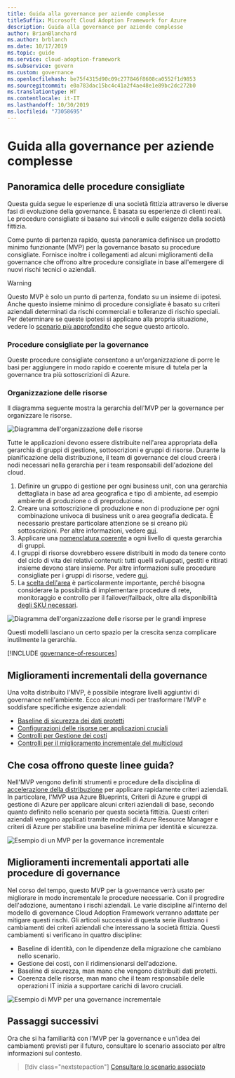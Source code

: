 ```yaml
---
title: Guida alla governance per aziende complesse
titleSuffix: Microsoft Cloud Adoption Framework for Azure
description: Guida alla governance per aziende complesse
author: BrianBlanchard
ms.author: brblanch
ms.date: 10/17/2019
ms.topic: guide
ms.service: cloud-adoption-framework
ms.subservice: govern
ms.custom: governance
ms.openlocfilehash: be75f4315d90c09c277846f8608ca0552f1d9853
ms.sourcegitcommit: e0a783dac15bc4c41a2f4ae48e1e89bc2dc272b0
ms.translationtype: HT
ms.contentlocale: it-IT
ms.lasthandoff: 10/30/2019
ms.locfileid: "73058695"
---
```

# <a name="governance-guide-for-complex-enterprises"></a>Guida alla governance per aziende complesse

## <a name="overview-of-best-practices"></a>Panoramica delle procedure consigliate

Questa guida segue le esperienze di una società fittizia attraverso le diverse fasi di evoluzione della governance. È basata su esperienze di clienti reali. Le procedure consigliate si basano sui vincoli e sulle esigenze della società fittizia.

Come punto di partenza rapido, questa panoramica definisce un prodotto minimo funzionante (MVP) per la governance basato su procedure consigliate. Fornisce inoltre i collegamenti ad alcuni miglioramenti della governance che offrono altre procedure consigliate in base all'emergere di nuovi rischi tecnici o aziendali.

> [!WARNING]
> Questo MVP è solo un punto di partenza, fondato su un insieme di ipotesi. Anche questo insieme minimo di procedure consigliate è basato su criteri aziendali determinati da rischi commerciali e tolleranze di rischio speciali. Per determinare se queste ipotesi si applicano alla propria situazione, vedere lo [scenario più approfondito](./narrative.md) che segue questo articolo.

### <a name="governance-best-practices"></a>Procedure consigliate per la governance

Queste procedure consigliate consentono a un'organizzazione di porre le basi per aggiungere in modo rapido e coerente misure di tutela per la governance tra più sottoscrizioni di Azure.

### <a name="resource-organization"></a>Organizzazione delle risorse

Il diagramma seguente mostra la gerarchia dell'MVP per la governance per organizzare le risorse.

![Diagramma dell'organizzazione delle risorse](../../../_images/govern/resource-organization.png)

Tutte le applicazioni devono essere distribuite nell'area appropriata della gerarchia di gruppi di gestione, sottoscrizioni e gruppi di risorse. Durante la pianificazione della distribuzione, il team di governance del cloud creerà i nodi necessari nella gerarchia per i team responsabili dell'adozione del cloud.

1. Definire un gruppo di gestione per ogni business unit, con una gerarchia dettagliata in base ad area geografica e tipo di ambiente, ad esempio ambiente di produzione o di preproduzione.
2. Creare una sottoscrizione di produzione e non di produzione per ogni combinazione univoca di business unit o area geografia dedicata. È necessario prestare particolare attenzione se si creano più sottoscrizioni. Per altre informazioni, vedere [qui](../../../decision-guides/subscriptions/index.md).
3. Applicare una [nomenclatura coerente](../../../ready/considerations/naming-and-tagging.md) a ogni livello di questa gerarchia di gruppi.
4. I gruppi di risorse dovrebbero essere distribuiti in modo da tenere conto del ciclo di vita dei relativi contenuti: tutti quelli sviluppati, gestiti e ritirati insieme devono stare insieme. Per altre informazioni sulle procedure consigliate per i gruppi di risorse, vedere [qui](../../../decision-guides/resource-consistency/index.md).
5. La [scelta dell'area](../../../decision-guides/regions/index.md) è particolarmente importante, perché bisogna considerare la possibilità di implementare procedure di rete, monitoraggio e controllo per il failover/failback, oltre alla disponibilità [degli SKU necessari](https://azure.microsoft.com/global-infrastructure/services).

![Diagramma dell'organizzazione delle risorse per le grandi imprese](../../../_images/govern/large-enterprise-resource-organization.png)

Questi modelli lasciano un certo spazio per la crescita senza complicare inutilmente la gerarchia.

[!INCLUDE [governance-of-resources](../../../../includes/caf-governance-of-resources.md)]

<!-- See comments for suggestion to possibly add here -->

## <a name="incremental-governance-improvements"></a>Miglioramenti incrementali della governance

Una volta distribuito l'MVP, è possibile integrare livelli aggiuntivi di governance nell'ambiente. Ecco alcuni modi per trasformare l'MVP e soddisfare specifiche esigenze aziendali:

- [Baseline di sicurezza dei dati protetti](./security-baseline-improvement.md)
- [Configurazioni delle risorse per applicazioni cruciali](./resource-consistency-improvement.md)
- [Controlli per Gestione dei costi](./cost-management-improvement.md)
- [Controlli per il miglioramento incrementale del multicloud](./multicloud-improvement.md)

<!-- markdownlint-disable MD026 -->

## <a name="what-does-this-guidance-provide"></a>Che cosa offrono queste linee guida?

Nell'MVP vengono definiti strumenti e procedure della disciplina di [accelerazione della distribuzione](../../deployment-acceleration/index.md) per applicare rapidamente criteri aziendali. In particolare, l'MVP usa Azure Blueprints, Criteri di Azure e gruppi di gestione di Azure per applicare alcuni criteri aziendali di base, secondo quanto definito nello scenario per questa società fittizia. Questi criteri aziendali vengono applicati tramite modelli di Azure Resource Manager e criteri di Azure per stabilire una baseline minima per identità e sicurezza.

![Esempio di un MVP per la governance incrementale](../../../_images/govern/governance-mvp.png)

## <a name="incremental-improvements-to-governance-practices"></a>Miglioramenti incrementali apportati alle procedure di governance

Nel corso del tempo, questo MVP per la governance verrà usato per migliorare in modo incrementale le procedure necessarie. Con il progredire dell'adozione, aumentano i rischi aziendali. Le varie discipline all'interno del modello di governance Cloud Adoption Framework verranno adattate per mitigare questi rischi. Gli articoli successivi di questa serie illustrano i cambiamenti dei criteri aziendali che interessano la società fittizia. Questi cambiamenti si verificano in quattro discipline:

- Baseline di identità, con le dipendenze della migrazione che cambiano nello scenario.
- Gestione dei costi, con il ridimensionarsi dell'adozione.
- Baseline di sicurezza, man mano che vengono distribuiti dati protetti.
- Coerenza delle risorse, man mano che il team responsabile delle operazioni IT inizia a supportare carichi di lavoro cruciali.

![Esempio di MVP per una governance incrementale](../../../_images/govern/governance-improvement-large.png)

## <a name="next-steps"></a>Passaggi successivi

Ora che si ha familiarità con l'MVP per la governance e un'idea dei cambiamenti previsti per il futuro, consultare lo scenario associato per altre informazioni sul contesto.

> [!div class="nextstepaction"]
> [Consultare lo scenario associato](./narrative.md)
